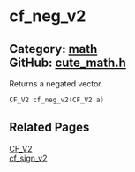 [](../header.md ':include')

# cf_neg_v2

Category: [math](https://github.com/RandyGaul/cute_framework/blob/master/docs/api_reference?id=math)  
GitHub: [cute_math.h](https://github.com/RandyGaul/cute_framework/blob/master/include/cute_math.h)  
---

Returns a negated vector.

```cpp
CF_V2 cf_neg_v2(CF_V2 a)
```

## Related Pages

[CF_V2](https://github.com/RandyGaul/cute_framework/blob/master/docs/math/cf_v2.md)  
[cf_sign_v2](https://github.com/RandyGaul/cute_framework/blob/master/docs/math/cf_sign_v2.md)  

